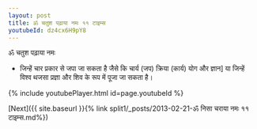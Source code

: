 ```yaml
---
layout: post
title: ॐ चतुश पढ़ाया नमः ११ टाइम्स
youtubeId: dz4cx6H9pY8
---
```

 
 
 ॐ चतुश पढ़ाया नमः  
 
 -  जिन्हें चार प्रकार से जपा जा सकता है जैसे कि चार्य (जप) क्रिया (कार्य) योग और ज्ञान] या जिन्हें विश्व थजसा प्रज्ञा और शिव के रूप में पूजा जा सकता है। 
 
  
 
  
 
 
 
 
 
 


{% include youtubePlayer.html id=page.youtubeId %}
 
[Next]({{ site.baseurl }}{% link  split1/_posts/2013-02-21-ॐ निसा चराया नमः ११ टाइम्स.md%})
 
